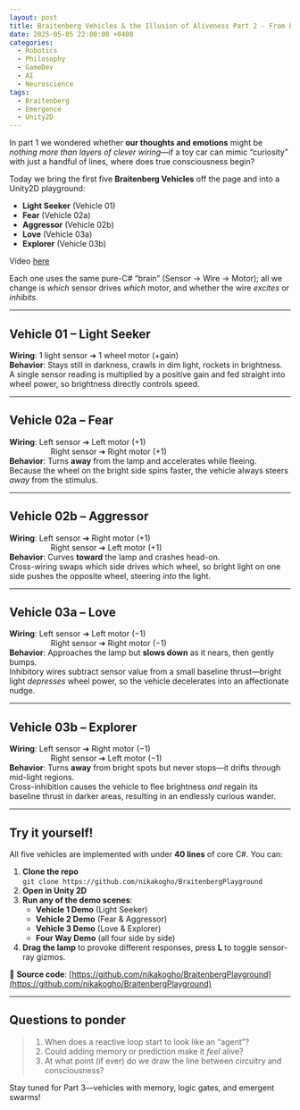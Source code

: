 ```yaml
---
layout: post
title: Braitenberg Vehicles & the Illusion of Aliveness Part 2 - From Light Seeker to Explorer
date: 2025-05-05 22:00:00 +0400
categories:
  - Robotics
  - Philosophy
  - GameDev
  - AI
  - Neuroscience
tags:
  - Braitenberg
  - Emergence
  - Unity2D
---
```

In part 1 we wondered whether **our thoughts and emotions** might be _nothing more than layers of clever wiring_—if a toy car can mimic “curiosity” with just a handful of lines, where does true consciousness begin?

Today we bring the first five **Braitenberg Vehicles** off the page and into a Unity2D playground:
- **Light Seeker** (Vehicle 01)  
- **Fear** (Vehicle 02a)  
- **Aggressor** (Vehicle 02b)  
- **Love** (Vehicle 03a)  
- **Explorer** (Vehicle 03b)  

Video [here](https://www.youtube.com/watch?v=1cJKEKF63jg)

Each one uses the same pure-C# “brain” (Sensor → Wire → Motor); all we change is _which_ sensor drives _which_ motor, and whether the wire _excites_ or _inhibits_.

---

## Vehicle 01 – Light Seeker  
**Wiring**: 1 light sensor ➔ 1 wheel motor (+gain)  
**Behavior**: Stays still in darkness, crawls in dim light, rockets in brightness.  
A single sensor reading is multiplied by a positive gain and fed straight into wheel power, so brightness directly controls speed.

---

## Vehicle 02a – Fear  
**Wiring**: Left sensor ➔ Left motor (+1)  
      Right sensor ➔ Right motor (+1)  
**Behavior**: Turns **away** from the lamp and accelerates while fleeing.  
Because the wheel on the bright side spins faster, the vehicle always steers _away_ from the stimulus.

---

## Vehicle 02b – Aggressor  
**Wiring**: Left sensor ➔ Right motor (+1)  
      Right sensor ➔ Left motor (+1)  
**Behavior**: Curves **toward** the lamp and crashes head-on.  
Cross-wiring swaps which side drives which wheel, so bright light on one side pushes the opposite wheel, steering _into_ the light.

---

## Vehicle 03a – Love  
**Wiring**: Left sensor ➔ Left motor (−1)  
      Right sensor ➔ Right motor (−1)  
**Behavior**: Approaches the lamp but **slows down** as it nears, then gently bumps.  
Inhibitory wires subtract sensor value from a small baseline thrust—bright light _depresses_ wheel power, so the vehicle decelerates into an affectionate nudge.

---

## Vehicle 03b – Explorer  
**Wiring**: Left sensor ➔ Right motor (−1)  
      Right sensor ➔ Left motor (−1)  
**Behavior**: Turns **away** from bright spots but never stops—it drifts through mid-light regions.  
Cross-inhibition causes the vehicle to flee brightness _and_ regain its baseline thrust in darker areas, resulting in an endlessly curious wander.

---

## Try it yourself!

All five vehicles are implemented with under **40 lines** of core C#. You can:

1. **Clone the repo**  
`git clone https://github.com/nikakogho/BraitenbergPlayground`
2. **Open in Unity 2D**
3. **Run any of the demo scenes**:
    - **Vehicle 1 Demo** (Light Seeker)
    - **Vehicle 2 Demo** (Fear & Aggressor)
    - **Vehicle 3 Demo** (Love & Explorer)
    - **Four Way Demo** (all four side by side)
4. **Drag the lamp** to provoke different responses, press **L** to toggle sensor-ray gizmos.

🔗 **Source code**: [https://github.com/nikakogho/BraitenbergPlayground](https://github.com/nikakogho/BraitenbergPlayground)

---

## Questions to ponder
> 1. When does a reactive loop start to look like an “agent”?
> 2. Could adding memory or prediction make it _feel_ alive?  
> 3. At what point (if ever) do we draw the line between circuitry and consciousness?

Stay tuned for Part 3—vehicles with memory, logic gates, and emergent swarms!
